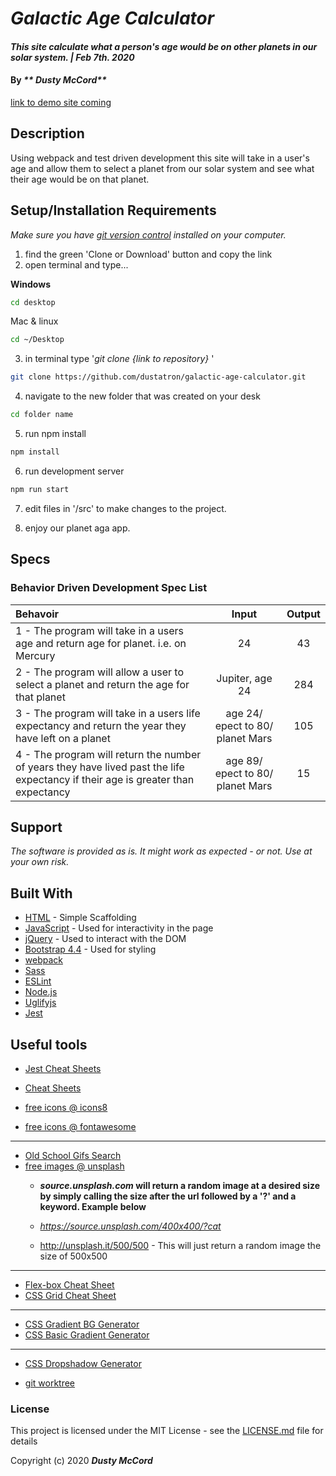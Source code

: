 # _Galactic Age Calculator_

#### _This site calculate what a person's age would be on other planets in our solar system. | Feb 7th. 2020_

#### By _** Dusty McCord**_
[link to demo site coming](#)

## Description

Using webpack and test driven development this site will take in a user's age and allow them to select a planet from our solar system and see what their age would be on that planet. 

## Setup/Installation Requirements

_Make sure you have [git version control](https://git-scm.com/downloads) installed on your computer._

1. find the green 'Clone or Download' button and copy the link
2. open terminal and type...

**Windows**
```sh 
cd desktop
```

 Mac & linux 
 ```sh
 cd ~/Desktop
 ```

 3. in terminal type '_git clone {link to repository}_ '

```sh
git clone https://github.com/dustatron/galactic-age-calculator.git
```

4. navigate to the new folder that was created on your desk
```sh
cd folder name
```

5. run npm install
```sh
npm install
```

6. run development server
```sh
npm run start
```

7. edit files in '/src' to make changes to the project.


8. enjoy our planet aga app. 



## Specs
### Behavior Driven Development Spec List

Behavoir | Input | Output
:---------|:------:|:------:
|1 - The program will take in a users age and return age for planet. i.e. on Mercury | 24 | 43 |
|2 - The program will allow a user to select a planet and return the age for that planet | Jupiter, age 24 | 284 |
|3 - The program will take in a users life expectancy and return the year they have left on a planet | age 24/ epect to 80/ planet Mars | 105 |
|4 - The program will return the number of years they have lived past the life expectancy if their age is greater than expectancy | age 89/ epect to 80/ planet Mars | 15 |

## Support 

_The software is provided as is. It might work as expected - or not. Use at your own risk._


## Built With

* [HTML](https://developer.mozilla.org/en-US/docs/Web/HTML) - Simple Scaffolding
* [JavaScript](https://developer.mozilla.org/en-US/docs/Web/JavaScript) - Used for interactivity in the page
* [jQuery](https://jquery.com/) - Used to interact with the DOM
* [Bootstrap 4.4](https://getbootstrap.com/) - Used for styling
* [webpack](https://webpack.js.org/)
* [Sass](https://sass-lang.com/)
* [ESLint](https://eslint.org/)
* [Node.js](https://nodejs.org/en/)
* [Uglifyjs](https://www.uglifyjs.net/)
* [Jest](https://jestjs.io/)

## Useful tools

* [Jest Cheat Sheets](https://devhints.io/jest)
* [Cheat Sheets](https://devhints.io/)

* [free icons @ icons8](https://icons8.com/)
* [free  icons @ fontawesome](https://fontawesome.com/)
---
* [Old School Gifs Search](https://gifcities.org/)
* [free images @ unsplash](https://unsplash.com/)
    * **_source.unsplash.com_ will return a random image at a desired size by simply calling the size after the url followed by a '?' and a keyword. Example below**

    * _https://source.unsplash.com/400x400/?cat_
    * http://unsplash.it/500/500 - This will just return a random image the size of 500x500
---
* [Flex-box Cheat Sheet](http://yoksel.github.io/flex-cheatsheet/)
* [CSS Grid Cheat Sheet](http://grid.malven.co/)
---
* [CSS Gradient BG Generator](https://mycolor.space/gradient)
* [CSS Basic Gradient Generator](https://cssgradient.io/)
---
* [CSS Dropshadow Generator](https://cssgenerator.org/box-shadow-css-generator.html)

* [git worktree](http://sangsoonam.github.io/2019/02/08/using-git-worktree-to-deploy-github-pages.html) 

### License

This project is licensed under the MIT License - see the [LICENSE.md](LICENSE.md) file for details

Copyright (c) 2020 **_Dusty McCord_**

